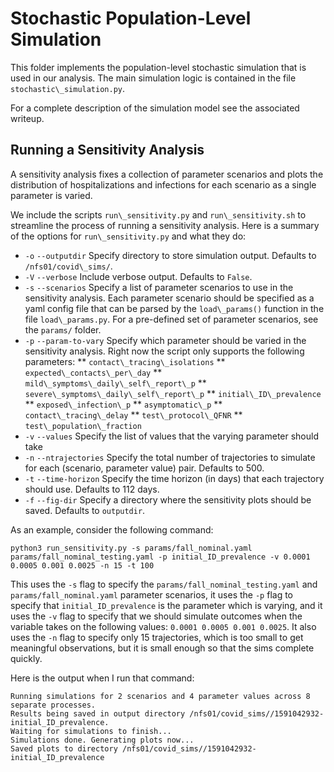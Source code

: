 # Stochastic Population-Level Simulation

This folder implements the population-level stochastic simulation that is used in our analysis.
The main simulation logic is contained in the file `stochastic\_simulation.py`.

For a complete description of the simulation model see the associated writeup.

## Running a Sensitivity Analysis

A sensitivity analysis fixes a collection of parameter scenarios and plots the distribution
of hospitalizations and infections for each scenario as a single parameter is varied. 

We include the scripts `run\_sensitivity.py` and `run\_sensitivity.sh` to streamline the process
of running a sensitivity analysis. Here is a summary of the options for `run\_sensitivity.py` and what they do:
* `-o` `--outputdir` Specify directory to store simulation output.  Defaults to `/nfs01/covid\_sims/`.
* `-V` `--verbose` Include verbose output.  Defaults to `False`.
* `-s` `--scenarios` Specify a list of parameter scenarios to use in the sensitivity analysis.
	Each parameter scenario should be specified as a yaml config file that can be parsed by the `load\_params()`
	function in the file `load\_params.py`.  For a pre-defined set of parameter scenarios, see the `params/` folder.
* `-p` `--param-to-vary` Specify which parameter should be varied in the sensitivity analysis.  Right now the script
	only supports the following parameters:
** `contact\_tracing\_isolations`
** `expected\_contacts\_per\_day`
** `mild\_symptoms\_daily\_self\_report\_p`
** `severe\_symptoms\_daily\_self\_report\_p`
** `initial\_ID\_prevalence`
** `exposed\_infection\_p`
** `asymptomatic\_p`
** `contact\_tracing\_delay`
** `test\_protocol\_QFNR`
** `test\_population\_fraction`
* `-v` `--values` Specify the list of values that the varying parameter should take
* `-n` `--ntrajectories` Specify the total number of trajectories to simulate for each (scenario, parameter value) pair. Defaults to 500.
* `-t` `--time-horizon` Specify the time horizon (in days) that each trajectory should use. Defaults to 112 days.
* `-f` `--fig-dir` Specify a directory where the sensitivity plots should be saved.  Defaults to `outputdir`.

As an example, consider the following command:
```
python3 run_sensitivity.py -s params/fall_nominal.yaml params/fall_nominal_testing.yaml -p initial_ID_prevalence -v 0.0001 0.0005 0.001 0.0025 -n 15 -t 100
```

This uses the `-s` flag to specify the `params/fall_nominal_testing.yaml` and `params/fall_nominal.yaml` parameter scenarios,
it uses the `-p` flag to specify that `initial_ID_prevalence` is the parameter which is varying, and it uses the `-v` flag 
to specify that we should simulate outcomes when the variable takes on the following values: `0.0001 0.0005 0.001 0.0025`.
It also uses the `-n` flag to specify only 15 trajectories, which is too small to get meaningful observations, but it is small
enough so that the sims complete quickly.   

Here is the output when I run that command:
```
Running simulations for 2 scenarios and 4 parameter values across 8 separate processes.
Results being saved in output directory /nfs01/covid_sims//1591042932-initial_ID_prevalence.
Waiting for simulations to finish...
Simulations done. Generating plots now...
Saved plots to directory /nfs01/covid_sims//1591042932-initial_ID_prevalence
```
